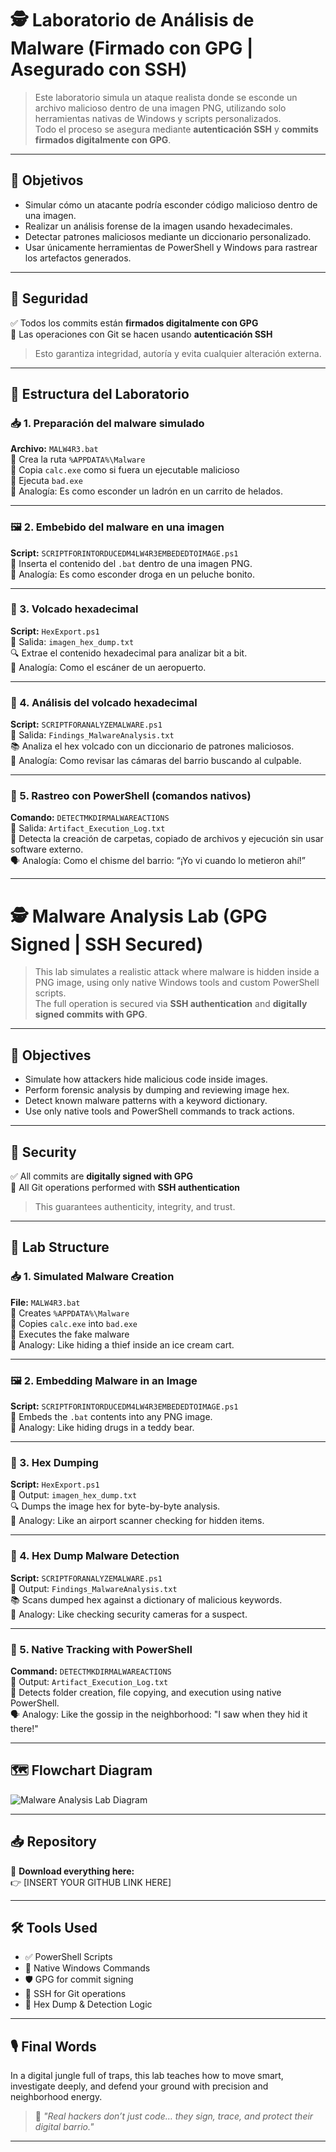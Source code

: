 <!-- 🚀 Neighborhood Cyber Lab: Malware Embedded in Images -->

# 🕵️ Laboratorio de Análisis de Malware (Firmado con GPG | Asegurado con SSH)

> Este laboratorio simula un ataque realista donde se esconde un archivo malicioso dentro de una imagen PNG, utilizando solo herramientas nativas de Windows y scripts personalizados.  
> Todo el proceso se asegura mediante **autenticación SSH** y **commits firmados digitalmente con GPG**.

---

## 🎯 Objetivos

- Simular cómo un atacante podría esconder código malicioso dentro de una imagen.
- Realizar un análisis forense de la imagen usando hexadecimales.
- Detectar patrones maliciosos mediante un diccionario personalizado.
- Usar únicamente herramientas de PowerShell y Windows para rastrear los artefactos generados.

---

## 🔐 Seguridad

✅ Todos los commits están **firmados digitalmente con GPG**  
🔗 Las operaciones con Git se hacen usando **autenticación SSH**  

> Esto garantiza integridad, autoría y evita cualquier alteración externa.

---

## 🧪 Estructura del Laboratorio

### 📥 1. Preparación del malware simulado
**Archivo:** `MALW4R3.bat`  
🔸 Crea la ruta `%APPDATA%\Malware`  
🔸 Copia `calc.exe` como si fuera un ejecutable malicioso  
🔸 Ejecuta `bad.exe`  
🧊 Analogía: Es como esconder un ladrón en un carrito de helados.

---

### 🖼️ 2. Embebido del malware en una imagen
**Script:** `SCRIPTFORINTORDUCEDM4LW4R3EMBEDEDTOIMAGE.ps1`  
🔸 Inserta el contenido del `.bat` dentro de una imagen PNG.  
🎁 Analogía: Es como esconder droga en un peluche bonito.

---

### 🧾 3. Volcado hexadecimal
**Script:** `HexExport.ps1`  
📄 Salida: `imagen_hex_dump.txt`  
🔍 Extrae el contenido hexadecimal para analizar bit a bit.  
🛂 Analogía: Como el escáner de un aeropuerto.

---

### 🧠 4. Análisis del volcado hexadecimal
**Script:** `SCRIPTFORANALYZEMALWARE.ps1`  
📄 Salida: `Findings_MalwareAnalysis.txt`  
📚 Analiza el hex volcado con un diccionario de patrones maliciosos.  
📸 Analogía: Como revisar las cámaras del barrio buscando al culpable.

---

### 🪪 5. Rastreo con PowerShell (comandos nativos)
**Comando:** `DETECTMKDIRMALWAREACTIONS`  
📄 Salida: `Artifact_Execution_Log.txt`  
📍 Detecta la creación de carpetas, copiado de archivos y ejecución sin usar software externo.  
🗣️ Analogía: Como el chisme del barrio: “¡Yo vi cuando lo metieron ahí!”

---

# 🕵️ Malware Analysis Lab (GPG Signed | SSH Secured)

> This lab simulates a realistic attack where malware is hidden inside a PNG image, using only native Windows tools and custom PowerShell scripts.  
> The full operation is secured via **SSH authentication** and **digitally signed commits with GPG**.

---

## 🎯 Objectives

- Simulate how attackers hide malicious code inside images.
- Perform forensic analysis by dumping and reviewing image hex.
- Detect known malware patterns with a keyword dictionary.
- Use only native tools and PowerShell commands to track actions.

---

## 🔐 Security

✅ All commits are **digitally signed with GPG**  
🔗 All Git operations performed with **SSH authentication**  

> This guarantees authenticity, integrity, and trust.

---

## 🧪 Lab Structure

### 📥 1. Simulated Malware Creation
**File:** `MALW4R3.bat`  
🔸 Creates `%APPDATA%\Malware`  
🔸 Copies `calc.exe` into `bad.exe`  
🔸 Executes the fake malware  
🧊 Analogy: Like hiding a thief inside an ice cream cart.

---

### 🖼️ 2. Embedding Malware in an Image
**Script:** `SCRIPTFORINTORDUCEDM4LW4R3EMBEDEDTOIMAGE.ps1`  
🔸 Embeds the `.bat` contents into any PNG image.  
🎁 Analogy: Like hiding drugs in a teddy bear.

---

### 🧾 3. Hex Dumping
**Script:** `HexExport.ps1`  
📄 Output: `imagen_hex_dump.txt`  
🔍 Dumps the image hex for byte-by-byte analysis.  
🛂 Analogy: Like an airport scanner checking for hidden items.

---

### 🧠 4. Hex Dump Malware Detection
**Script:** `SCRIPTFORANALYZEMALWARE.ps1`  
📄 Output: `Findings_MalwareAnalysis.txt`  
📚 Scans dumped hex against a dictionary of malicious keywords.  
📸 Analogy: Like checking security cameras for a suspect.

---

### 🪪 5. Native Tracking with PowerShell
**Command:** `DETECTMKDIRMALWAREACTIONS`  
📄 Output: `Artifact_Execution_Log.txt`  
📍 Detects folder creation, file copying, and execution using native PowerShell.  
🗣️ Analogy: Like the gossip in the neighborhood: "I saw when they hid it there!"

---

## 🗺️ Flowchart Diagram

![Malware Analysis Lab Diagram](sandbox:/mnt/data/A_flowchart_infographic_composed_of_four_horizonta.png)

---

## 📥 Repository
📁 **Download everything here:**  
👉 [INSERT YOUR GITHUB LINK HERE]

---

## 🛠️ Tools Used

- ✅ PowerShell Scripts
- 🧰 Native Windows Commands
- 🛡️ GPG for commit signing
- 🔐 SSH for Git operations
- 📂 Hex Dump & Detection Logic

---

## 🎙️ Final Words

In a digital jungle full of traps, this lab teaches how to move smart, investigate deeply, and defend your ground with precision and neighborhood energy.

> 🎯 _"Real hackers don’t just code… they sign, trace, and protect their digital barrio."_

---






